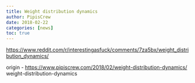 ```yaml
---
title: Weight distribution dynamics
author: PipisCrew
date: 2018-02-22
categories: [news]
toc: true
---
```


https://www.reddit.com/r/interestingasfuck/comments/7za5bx/weight_distribution_dynamics/

origin - https://www.pipiscrew.com/2018/02/weight-distribution-dynamics/ weight-distribution-dynamics